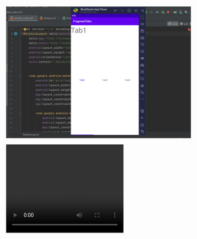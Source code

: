 ![](idk.png)


<video width="320" height="240" controls>
  <source src="video.mp4" type="video/mp4">
</video>